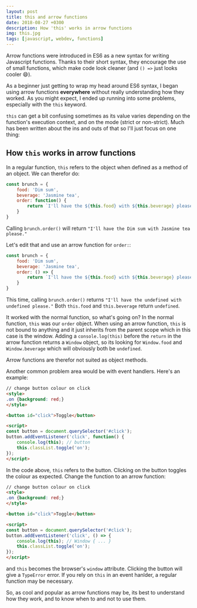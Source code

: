 ```yaml
---
layout: post
title: this and arrow functions
date: 2018-08-27 +0300
description: How 'this' works in arrow functions
img: this.jpg
tags: [javascript, webdev, functions]
---
```

Arrow functions were introduced in ES6 as a new syntax for writing Javascript functions. Thanks to their short syntax, they encourage the use of small functions, which make code look cleaner (and `() =>` just looks cooler 😄).

As a beginner just getting to wrap my head around ES6 syntax, I began using arrow functions **everywhere** without really understanding how they worked. As you might expect, I ended up running into some problems, especially with the `this` keyword.

`this` can get a bit confusing sometimes as its value varies depending on the function's execution context, and on the mode (strict or non-strict). Much has been written about the ins and outs of that so I'll just focus on one thing:

## How `this` works in arrow functions
In a regular function, `this` refers to the object when defined as a method of an object. We can therefor do:
```javascript
const brunch = {
    food: 'Dim sum',
    beverage: 'Jasmine tea',
    order: function() {
        return `I'll have the ${this.food} with ${this.beverage} please.`
    }
}
```
Calling `brunch.order()` will return `"I'll have the Dim sum with Jasmine tea please."`

Let's edit that and use an arrow function for `order:`:
```javascript
const brunch = {
    food: 'Dim sum',
    beverage: 'Jasmine tea',
    order: () => {
        return `I'll have the ${this.food} with ${this.beverage} please.`
    }
}
```
This time, calling `brunch.order()` returns `"I'll have the undefined with undefined please."` Both `this.food` and `this.beverage` return `undefined`.

It worked with the normal function, so what's going on? In the normal function, `this` was our `order` object. When using an arrow function, `this` is not bound to anything and it just inherits from the parent scope which in this case is the window. Adding a `console.log(this)` before the `return` in the arrow function returns a `Window` object, so its looking for `Window.food` and `Window.beverage` which will obviously both be `undefined`.

Arrow functions are therefor not suited as object methods.

Another common problem area would be with event handlers. Here's an example:
```html
// change button colour on click
<style>
.on {background: red;}
</style>

<button id="click">Toggle</button>

<script>
const button = document.querySelector('#click');
button.addEventListener('click', function() {
    console.log(this); // button
    this.classList.toggle('on');
});
</script>
```
In the code above, `this` refers to the button. Clicking on the button toggles the colour as expected. Change the function to an arrow function:
```html
// change button colour on click
<style>
.on {background: red;}
</style>

<button id="click">Toggle</button>

<script>
const button = document.querySelector('#click');
button.addEventListener('click', () => {
    console.log(this); // Window { ... }
    this.classList.toggle('on');
});
</script>
```
and `this` becomes the browser's `window` attribute. Clicking the button will give a `TypeError` error. If you rely on `this` in an event hanlder, a regular function may be necessary.

So, as cool and popular as arrow functions may be, its best to understand how they work, and to know when to and not to use them.